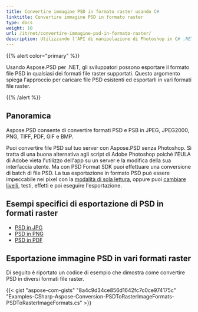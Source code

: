 ```yaml
---
title: Convertire immagine PSD in formato raster usando C#
linktitle: Convertire immagine PSD in formato raster
type: docs
weight: 10
url: /it/net/convertire-immagine-psd-in-formato-raster/
description: Utilizzando l'API di manipolazione di Photoshop in C# .NET, gli sviluppatori possono esportare formati PSD e PSB in formati JPEG, JPEG2000, PNG, TIFF, PDF, GIF e BMP.
---
```


{{% alert color="primary" %}} 

Usando Aspose.PSD per .NET, gli sviluppatori possono esportare il formato file PSD in qualsiasi dei formati file raster supportati. Questo argomento spiega l'approccio per caricare file PSD esistenti ed esportarli in vari formati file raster.

{{% /alert %}} 
## **Panoramica**
Aspose.PSD consente di convertire formati PSD e PSB in JPEG, JPEG2000, PNG, TIFF, PDF, GIF e BMP.

Puoi convertire file PSD sul tuo server con Aspose.PSD senza Photoshop. Si tratta di una buona alternativa agli script di Adobe Photoshop poiché l'EULA di Adobe vieta l'utilizzo dell'app su un server e la modifica della sua interfaccia utente. Ma con PSD Format SDK puoi effettuare una conversione di batch di file PSD. La tua esportazione in formato PSD può essere impeccabile nei pixel con la [modalità di sola lettura](https://reference.aspose.com/psd/net/aspose.psd.imageloadoptions/psdloadoptions/properties/readonlymode), oppure puoi [cambiare livelli](/psd/it/net/manipulating-adobe-photoshop-formats/), testi, effetti e poi eseguire l'esportazione.
## **Esempi specifici di esportazione di PSD in formati raster**
- [PSD in JPG](/psd/it/net/psd-in-jpg/)
- [PSD in PNG](/psd/it/net/psd-in-png/)
- [PSD in PDF](/psd/it/net/psd-in-pdf/)
## **Esportazione immagine PSD in vari formati raster**
Di seguito è riportato un codice di esempio che dimostra come convertire PSD in diversi formati file raster.


{{< gist "aspose-com-gists" "8a4c9d34ce856d1642fc7c0ce974175c" "Examples-CSharp-Aspose-Conversion-PSDToRasterImageFormats-PSDToRasterImageFormats.cs" >}}
